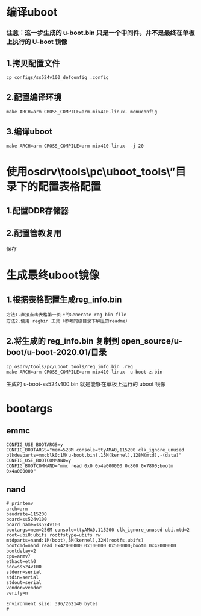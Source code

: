 # 编译uboot
  ### 注意：这一步生成的 u-boot.bin 只是一个中间件，并不是最终在单板上执行的 U-boot 镜像
  ## 1.拷贝配置文件
    cp configs/ss524v100_defconfig .config
  ## 2.配置编译环境
    make ARCH=arm CROSS_COMPILE=arm-mix410-linux- menuconfig
  ## 3.编译uboot
    make ARCH=arm CROSS_COMPILE=arm-mix410-linux- -j 20

# 使用osdrv\tools\pc\uboot_tools\”目录下的配置表格配置
  ## 1.配置DDR存储器
  ## 2.配置管教复用
  保存

# 生成最终uboot镜像
  ## 1.根据表格配置生成reg_info.bin
    方法1.直接点击表格第一页上的Generate reg bin file
    方法2.使用 regbin 工具（参考同级目录下解压的readme）
  ## 2.将生成的 reg_info.bin 复制到 open_source/u-boot/u-boot-2020.01/目录
    cp osdrv/tools/pc/uboot_tools/reg_info.bin .reg 
    make ARCH=arm CROSS_COMPILE=arm-mix410-linux- u-boot-z.bin
  生成的 u-boot-ss524v100.bin 就是能够在单板上运行的 uboot 镜像


# bootargs
  ## emmc
    CONFIG_USE_BOOTARGS=y
    CONFIG_BOOTARGS="mem=528M console=ttyAMA0,115200 clk_ignore_unused blkdevparts=mmcblk0:1M(u-boot.bin),15M(kernel),128M(mtd),-(data)"
    CONFIG_USE_BOOTCOMMAND=y
    CONFIG_BOOTCOMMAND="mmc read 0x0 0x4a000000 0x800 0x7800;bootm 0x4a000000"

  ## nand
    # printenv 
    arch=arm
    baudrate=115200
    board=ss524v100
    board_name=ss524v100
    bootargs=mem=256M console=ttyAMA0,115200 clk_ignore_unused ubi.mtd=2 root=ubi0:ubifs rootfstype=ubifs rw mtdparts=nand:1M(boot),5M(kernel),32M(rootfs.ubifs)
    bootcmd=nand read 0x42000000 0x100000 0x500000;bootm 0x42000000
    bootdelay=2
    cpu=armv7
    ethact=eth0
    soc=ss524v100
    stderr=serial
    stdin=serial
    stdout=serial
    vendor=vendor
    verify=n
    
    Environment size: 396/262140 bytes
    # 
